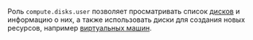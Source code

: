 Роль `compute.disks.user` позволяет просматривать список [дисков](../../../compute/concepts/disk.md) и информацию о них, а также использовать диски для создания новых ресурсов, например [виртуальных машин](../../../compute/concepts/vm.md).